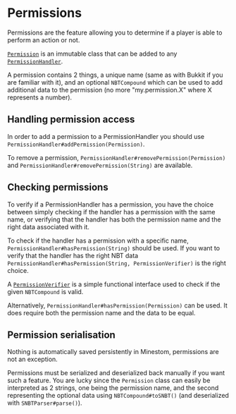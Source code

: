 # Permissions

Permissions are the feature allowing you to determine if a player is able to perform an action or not.

[`Permission`](https://minestom.github.io/Minestom/net/minestom/server/permission/Permission.html) is an immutable class that can be added to any [`PermissionHandler`](https://minestom.github.io/Minestom/net/minestom/server/permission/PermissionHandler.html).

A permission contains 2 things, a unique name \(same as with Bukkit if you are familiar with it\), and an optional `NBTCompound` which can be used to add additional data to the permission \(no more "my.permission.X" where X represents a number\).

## Handling permission access

In order to add a permission to a PermissionHandler you should use `PermissionHandler#addPermission(Permission)`.

To remove a permission, `PermissionHandler#removePermission(Permission)` and `PermissionHandler#removePermission(String)` are available.

## Checking permissions

To verify if a PermissionHandler has a permission, you have the choice between simply checking if the handler has a permission with the same name, or verifying that the handler has both the permission name and the right data associated with it.

To check if the handler has a permission with a specific name, `PermissionHandler#hasPermission(String)` should be used. If you want to verify that the handler has the right NBT data `PermissionHandler#hasPermission(String, PermissionVerifier)` is the right choice.

A [`PermissionVerifier`](https://minestom.github.io/Minestom/net/minestom/server/permission/PermissionVerifier.html) is a simple functional interface used to check if the given `NBTCompound` is valid.

Alternatively, `PermissionHandler#hasPermission(Permission)` can be used. It does require both the permission name and the data to be equal.

## Permission serialisation

Nothing is automatically saved persistently in Minestom, permissions are not an exception.

Permissions must be serialized and deserialized back manually if you want such a feature. You are lucky since the `Permission` class can easily be interpreted as 2 strings, one being the permission name, and the second representing the optional data using `NBTCompound#toSNBT()` \(and deserialized with `SNBTParser#parse()`\).

